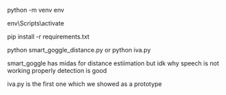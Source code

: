 python -m venv env 

 env\Scripts\activate 
 
 pip install -r requirements.txt
 
 python smart_goggle_distance.py or python iva.py
 
 smart_goggle has midas for distance estiimation but idk why speech is not working properly detection is good
 
iva.py is the first one which we showed as a prototype 
